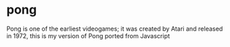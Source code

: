 # pong
Pong is one of the earliest videogames; it was created by Atari and released in 1972, this is my version of Pong ported from Javascript   
